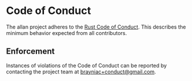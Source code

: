 # Code of Conduct

The allan project adheres to the [Rust Code of Conduct](https://www.rust-lang.org/policies/code-of-conduct). This describes the minimum behavior expected from all contributors.

## Enforcement

Instances of violations of the Code of Conduct can be reported by contacting the project team at [brayniac+conduct@gmail.com](mailto:brayniac+conduct@gmail.com).